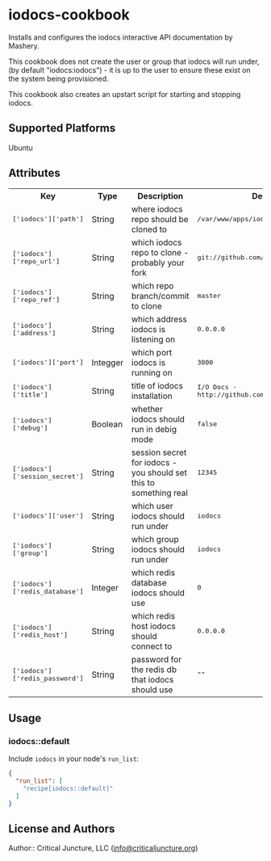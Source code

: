 # iodocs-cookbook

Installs and configures the iodocs interactive API documentation by Mashery.

This cookbook does not create the user or group that iodocs will run under,
(by default "iodocs:iodocs") - it is up to the user to ensure these exist on
the system being provisioned.

This cookbook also creates an upstart script for starting and stopping
iodocs.

## Supported Platforms

Ubuntu

## Attributes

<table>
  <tr>
    <th>Key</th>
    <th>Type</th>
    <th>Description</th>
    <th>Default</th>
  </tr>
  <tr>
    <td><tt>['iodocs']['path']</tt></td>
    <td>String</td>
    <td>where iodocs repo should be cloned to</td>
    <td><tt>/var/www/apps/iodocs</tt></td>
  </tr>
  <tr>
    <td><tt>['iodocs']['repo_url']</tt></td>
    <td>String</td>
    <td>which iodocs repo to clone - probably your fork</td>
    <td><tt>git://github.com/mashery/iodocs.git</tt></td>
  </tr>
  <tr>
    <td><tt>['iodocs']['repo_ref']</tt></td>
    <td>String</td>
    <td>which repo branch/commit to clone</td>
    <td><tt>master</tt></td>
  </tr>
  <tr>
    <td><tt>['iodocs']['address']</tt></td>
    <td>String</td>
    <td>which address iodocs is listening on</td>
    <td><tt>0.0.0.0</tt></td>
  </tr>
  <tr>
    <td><tt>['iodocs']['port']</tt></td>
    <td>Integger</td>
    <td>which port iodocs is running on</td>
    <td><tt>3000</tt></td>
  </tr>
  <tr>
    <td><tt>['iodocs']['title']</tt></td>
    <td>String</td>
    <td>title of iodocs installation</td>
    <td><tt>I/O Docs - http://github.com/mashery/iodocs</tt></td>
  </tr>
  <tr>
    <td><tt>['iodocs']['debug']</tt></td>
    <td>Boolean</td>
    <td>whether iodocs should run in debig mode</td>
    <td><tt>false</tt></td>
  </tr>
  <tr>
    <td><tt>['iodocs']['session_secret']</tt></td>
    <td>String</td>
    <td>session secret for iodocs - you should set this to something real</td>
    <td><tt>12345</tt></td>
  </tr>
  <tr>
    <td><tt>['iodocs']['user']</tt></td>
    <td>String</td>
    <td>which user iodocs should run under</td>
    <td><tt>iodocs</tt></td>
  </tr>
  <tr>
    <td><tt>['iodocs']['group']</tt></td>
    <td>String</td>
    <td>which group iodocs should run under</td>
    <td><tt>iodocs</tt></td>
  </tr>
  <tr>
    <td><tt>['iodocs']['redis_database']</tt></td>
    <td>Integer</td>
    <td>which redis database iodocs should use</td>
    <td><tt>0</tt></td>
  </tr>
  <tr>
    <td><tt>['iodocs']['redis_host']</tt></td>
    <td>String</td>
    <td>which redis host iodocs should connect to</td>
    <td><tt>0.0.0.0</tt></td>
  </tr>
  <tr>
    <td><tt>['iodocs']['redis_password']</tt></td>
    <td>String</td>
    <td>password for the redis db that iodocs should use</td>
    <td><tt>""</tt></td>
  </tr>
</table>

## Usage

### iodocs::default

Include `iodocs` in your node's `run_list`:

```json
{
  "run_list": [
    "recipe[iodocs::default]"
  ]
}
```

## License and Authors

Author:: Critical Juncture, LLC (<info@criticaljuncture.org>)
